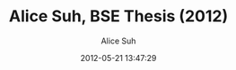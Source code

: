 ---
author: Alice Suh
avatar: assets/images/people/Suh.png
date: 2012-05-21 13:47:29
excerpt: 'Alice was a research intern in our lab during the summer of 2011 and a thesis
  student during the 2011-2012 academic year. She wrote her thesis on methods for
  real-time characterization of the isotopic composition of plant transpiration fluxes. '
portfolio-item-category:
- people
portfolio-item-tag:
- former members
- Princeton
- research interns
- thesis advisees
- undergraduate students
title: Alice Suh, BSE Thesis (2012)
---